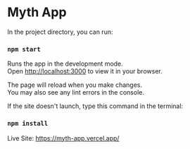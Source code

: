 
# Myth App




In the project directory, you can run:

### `npm start`

Runs the app in the development mode.\
Open [http://localhost:3000](http://localhost:3000) to view it in your browser.

The page will reload when you make changes.\
You may also see any lint errors in the console.


If the site doesn't launch, type this command in the terminal:
### `npm install`




Live Site: https://myth-app.vercel.app/
